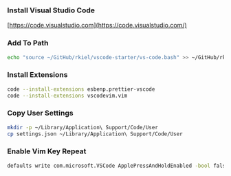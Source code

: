 ### Install Visual Studio Code

[https://code.visualstudio.com](https://code.visualstudio.com/)

### Add To Path

```bash
echo "source ~/GitHub/rkiel/vscode-starter/vs-code.bash" >> ~/GitHub/rkiel/osx-setup/dotfiles/bash_profile
```

### Install Extensions

```bash
code --install-extensions esbenp.prettier-vscode
code --install-extensions vscodevim.vim
```

### Copy User Settings

```bash
mkdir -p ~/Library/Application\ Support/Code/User
cp settings.json ~/Library/Application\ Support/Code/User
```

### Enable Vim Key Repeat

```bash
defaults write com.microsoft.VSCode ApplePressAndHoldEnabled -bool false
```
